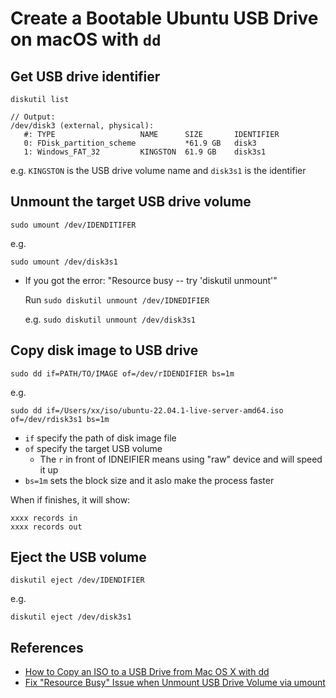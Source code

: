 # Create a Bootable Ubuntu USB Drive on macOS with `dd`

## Get USB drive identifier
```
diskutil list

// Output:
/dev/disk3 (external, physical):
   #: TYPE                   NAME      SIZE       IDENTIFIER
   0: FDisk_partition_scheme           *61.9 GB   disk3
   1: Windows_FAT_32         KINGSTON  61.9 GB    disk3s1
```

e.g. `KINGSTON` is the USB drive volume name and `disk3s1` is the identifier

## Unmount the target USB drive volume
```
sudo umount /dev/IDENDITIFER
```

e.g.

```
sudo umount /dev/disk3s1
```

* If you got the error: "Resource busy -- try 'diskutil unmount'"

  Run `sudo diskutil unmount /dev/IDNEDIFIER`

  e.g. `sudo diskutil unmount /dev/disk3s1`

## Copy disk image to USB drive

```
sudo dd if=PATH/TO/IMAGE of=/dev/rIDENDIFIER bs=1m
```

e.g.

```
sudo dd if=/Users/xx/iso/ubuntu-22.04.1-live-server-amd64.iso of=/dev/rdisk3s1 bs=1m
```

* `if` specify the path of disk image file
* `of` specify the target USB volume
  * The `r` in front of IDNEIFIER means using "raw" device and will speed it up
* `bs=1m` sets the block size and it aslo make the process faster

When if finishes, it will show:
```
xxxx records in
xxxx records out
```

## Eject the USB volume
```
diskutil eject /dev/IDENDIFIER
```

e.g.

```
diskutil eject /dev/disk3s1
```

## References
* [How to Copy an ISO to a USB Drive from Mac OS X with dd](https://osxdaily.com/2015/06/05/copy-iso-to-usb-drive-mac-os-x-command/)
* [Fix "Resource Busy" Issue when Unmount USB Drive Volume via umount](https://github.com/northbright/Notes/blob/master/macos/disk/fix-resource-busy-issue-when-unmount-usb-drive-volume-via-umount.md)

